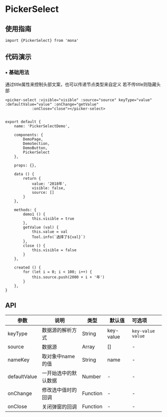 # PickerSelect

## 使用指南
```
import {PickerSelect} from 'mona'
```

## 代码演示

### • 基础用法

通过title属性来控制头部文案，也可以传递节点类型来自定义 若不传title则隐藏头部


```
<picker-select :visible="visible" :source="source" keyType="value" :defaultValue="value" :onChange="getValue"
			:onClose="close"></picker-select>


export default {
	name: 'PickerSelectDemo',

	components: {
		DemoPage,
		DemoSection,
		DemoButton,
		PickerSelect
	},

	props: {},

	data () {
		return {
			value: '2018年',
			visible: false,
			source: []
		}
	},

	methods: {
		demo1 () {
			this.visible = true
		},
		getValue (val) {
			this.value = val
			Tool.info(`选择了${val}`)
		},
		close () {
			this.visible = false
		}
	},

	created () {
		for (let i = 0; i < 100; i++) {
			this.source.push(2000 + i + '年')
		}
	},
}
```


## API


| 参数 | 说明 | 类型 | 默认值 | 可选项 |
| --- | --- | --- | --- | :-- |
| keyType | 数据源的解析方式 | String | key-value | `key-value` `value` |
| source |  数据源 | Array | [] | - |
| nameKey | 取对象中name的值 | String | name | - |
| defaultValue | 一开始选中的默认数据 | Number | - | - |
| onChange | 修改选中值时的回调 | Function | - | - |
| onClose | 关闭弹窗的回调 | Function | - | - |



